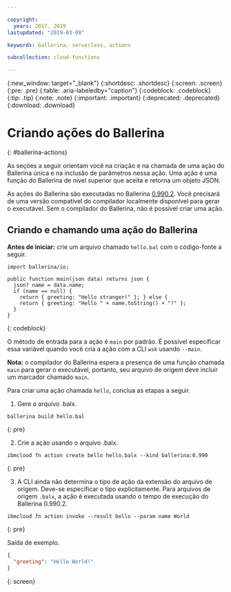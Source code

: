 ```yaml
---

copyright:
  years: 2017, 2019
lastupdated: "2019-03-08"

keywords: ballerina, serverless, actions

subcollection: cloud-functions

---
```


{:new_window: target="_blank"}
{:shortdesc: .shortdesc}
{:screen: .screen}
{:pre: .pre}
{:table: .aria-labeledby="caption"}
{:codeblock: .codeblock}
{:tip: .tip}
{:note: .note}
{:important: .important}
{:deprecated: .deprecated}
{:download: .download}

# Criando ações do Ballerina
{: #ballerina-actions}

As seções a seguir orientam você na criação e na chamada de uma ação do Ballerina única e na inclusão de parâmetros nessa ação. Uma ação é uma função do Ballerina de nível superior que aceita e retorna um objeto JSON. 

As ações do Ballerina são executadas no Ballerina [0.990.2](https://ballerina.io/downloads). Você precisará de uma versão compatível do compilador localmente disponível para gerar o executável. Sem o compilador do Ballerina, não é possível criar uma ação.

## Criando e chamando uma ação do Ballerina

**Antes de iniciar:** crie um arquivo chamado `hello.bal` com o código-fonte a seguir.

```ballerina
import ballerina/io;

public function main(json data) returns json {
  json? name = data.name;
  if (name == null) {
    return { greeting: "Hello stranger!" }; } else {
    return { greeting: "Hello " + name.toString() + "!" };
  }
}
```
{: codeblock}

O método de entrada para a ação é `main` por padrão. É possível especificar essa variável quando você cria a ação com a CLI `wsk` usando `--main`. 

**Nota:** o compilador do Ballerina espera a presença de uma função chamada `main` para gerar o executável, portanto, seu arquivo de origem deve incluir um marcador chamado `main`.

Para criar uma ação chamada `hello`, conclua as etapas a seguir.

1. Gere o arquivo .balx.
  ```
  ballerina build hello.bal
  ```
{: pre}

2. Crie a ação usando o arquivo .balx.
  ```
  ibmcloud fn action create bello hello.balx --kind ballerina:0.990
  ```
{: pre}

3. A CLI ainda não determina o tipo de ação da extensão do arquivo de origem. Deve-se especificar o tipo explicitamente. Para arquivos de origem `.balx`, a ação é executada usando o tempo de execução do Ballerina 0.990.2.
  ```
  ibmcloud fn action invoke --result bello --param name World
  ```
{: pre}

Saída de exemplo.
```json
{
  "greeting": "Hello World!"
}
```
{: screen}
